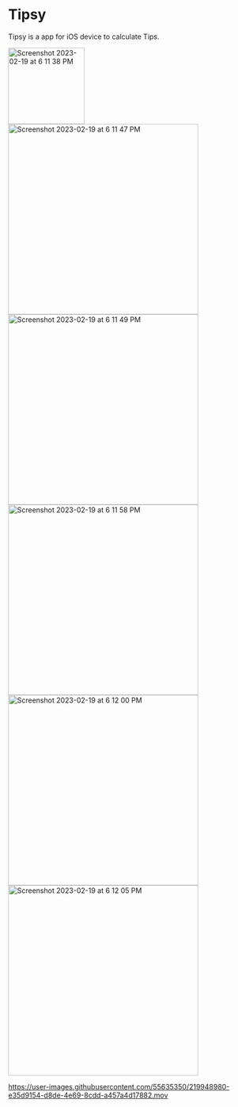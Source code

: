 # Tipsy
Tipsy is a app for iOS device to calculate Tips. 


<img width="154" alt="Screenshot 2023-02-19 at 6 11 38 PM" src="https://user-images.githubusercontent.com/55635350/219948912-7efb499f-7075-4c19-92fd-ddd38868c635.png">
<img width="384" alt="Screenshot 2023-02-19 at 6 11 47 PM" src="https://user-images.githubusercontent.com/55635350/219948918-186af37f-4934-4145-b9c7-71137f57466e.png">
<img width="384" alt="Screenshot 2023-02-19 at 6 11 49 PM" src="https://user-images.githubusercontent.com/55635350/219948925-58519f70-2eba-4946-9b0a-a096acf6c16b.png">
<img width="384" alt="Screenshot 2023-02-19 at 6 11 58 PM" src="https://user-images.githubusercontent.com/55635350/219948928-7dd3e0fb-7a41-419b-9292-fccc1aad6bbb.png">
<img width="384" alt="Screenshot 2023-02-19 at 6 12 00 PM" src="https://user-images.githubusercontent.com/55635350/219948929-892b31b2-d7ed-4639-8e3f-8f854327fa8d.png">
<img width="384" alt="Screenshot 2023-02-19 at 6 12 05 PM" src="https://user-images.githubusercontent.com/55635350/219948931-3c36ef00-ccf9-4571-9169-e872e514983c.png">


https://user-images.githubusercontent.com/55635350/219948980-e35d9154-d8de-4e69-8cdd-a457a4d17882.mov

